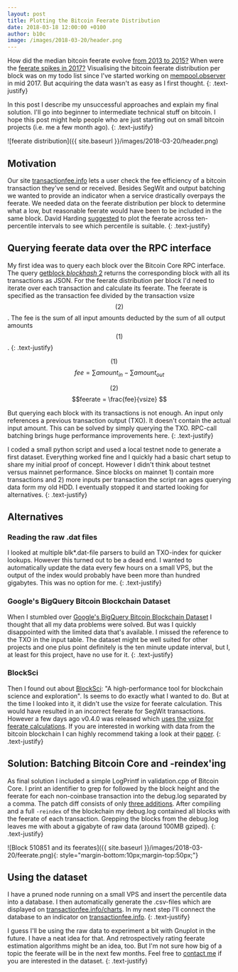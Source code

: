 ```yaml
---
layout: post
title: Plotting the Bitcoin Feerate Distribution
date: 2018-03-18 12:00:00 +0100
author: b10c
image: /images/2018-03-20/header.png
---
```


How did the median bitcoin feerate evolve [from 2013 to 2015?](https://transactionfee.info/?chart=feerateMedian&rollavg=14&stepPlot=false&startDate=1356744082089&endDate=1451504895039) When were the [feerate spikes in 2017?](https://transactionfee.info/charts?chart=feerateDetailed&rollavg=7&stepPlot=true&startDate=1482873644491&endDate=1514947309661)
Visualising the bitcoin feerate distribution per block was on my todo list since I've started working on [mempool.observer](https://mempool.observer) in mid 2017. But acquiring the data wasn't as easy as I first thought.
{: .text-justify}

In this post I describe my unsuccessful approaches and explain my final solution. I'll go into beginner to intermediate technical stuff on bitcoin. I hope this post might help people who are just starting out on small bitcoin projects (i.e. me a few month ago).
{: .text-justify}

![feerate distribution]({{ site.baseurl }}/images/2018-03-20/header.png)

## Motivation

Our site [transactionfee.info](https://transactionfee.info) lets a user check the fee efficiency of a bitcoin transaction they've send or received. Besides SegWit and output batching we wanted to provide an indicator when a service drastically overpays the feerate. We needed data on the feerate distribution per block to determine what a low, but reasonable feerate would have been to be included in the same block. David Harding  [suggested](https://twitter.com/hrdng/status/955489792141287429) to plot the feerate across ten-percentile intervals to see which percentile is suitable.
{: .text-justify}

## Querying feerate data over the RPC interface
My first idea was to query each block over the Bitcoin Core RPC interface. The query [getblock _blockhash_ 2](https://bitcoin-rpc.github.io/getblock.html) returns the corresponding block with all its transactions as JSON. For the feerate distribution per block I'd need to iterate over each transaction and calculate its feerate. The feerate is specified as the transaction fee divided by the transaction vsize $$(2)$$. The fee is the sum of all input amounts deducted by the sum of all output amounts $$(1)$$.
{: .text-justify}

$$(1)~~~~~~$$ $$fee =  \sum amount_{in} - \sum amount_{out} $$

$$(2)~~~~~~$$ $$feerate = \frac{fee}{vsize} $$

But querying each block with its transactions is not enough. An input only references a previous transaction output (TXO). It doesn't contain the actual input amount. This can be solved by simply querying the TXO. RPC-call batching brings huge performance improvements here.
{: .text-justify}

I coded a small python script and used a local testnet node to generate a first dataset. Everything worked fine and I quickly had a basic chart setup to share my initial proof of concept. However I didn't think about testnet versus mainnet performance. Since blocks on mainnet 1) contain more transactions and  2) more inputs per transaction the script ran ages querying data form my old HDD. I eventually stopped it and started looking for alternatives.
{: .text-justify}

## Alternatives

### Reading the raw .dat files
I looked at multiple blk*.dat-file parsers to build an TXO-index for quicker lookups. However this turned out to be a dead end. I wanted to automatically update the data every few hours on a small VPS, but the output of the index would probably have been more than hundred gigabytes. This was no option for me.
{: .text-justify}

### Google's BigQuery Bitcoin Blockchain Dataset
When I stumbled over [Google's BigQuery Bitcoin Blockchain Dataset](https://cloud.google.com/blog/big-data/2018/02/bitcoin-in-bigquery-blockchain-analytics-on-public-data) I thought that all my data problems were solved. But was I quickly disappointed with the limited data that's available. I missed the reference to the TXO in the input table. The dataset might be well suited for other projects and one plus point definitely is the ten minute update interval, but I, at least for this project, have no use for it.
{: .text-justify}

### BlockSci
Then I found out about [BlockSci](https://github.com/citp/BlockSci): "A high-performance tool for blockchain science and exploration". Is seems to do exactly what I wanted to do. But at the time I looked into it, it didn't use the vsize for feerate calculation. This would have resulted in an incorrect feerate for SegWit transactions. However a few days ago v0.4.0 was released which [uses the vsize for feerate calculations](https://github.com/citp/BlockSci/issues/43). If you are interested in working with data from the bitcoin blockchain I can highly recommend taking a look at their [paper](https://arxiv.org/pdf/1709.02489.pdf).
{: .text-justify}

## Solution: Batching Bitcoin Core and -reindex'ing
As final solution I included a simple LogPrintf in validation.cpp of Bitcoin Core. I print an identifier to grep for followed by the block height and the feerate for each non-coinbase transaction into the debug.log separated by a comma. The patch diff consists of only [three additions](https://github.com/bitcoin/bitcoin/commit/be9d6276092f32de74cc8cd0454f0a82a378f38d). After compiling and a full `-reindex` of the blockchain my debug.log contained all blocks with the feerate of each transaction. Grepping the blocks from the debug.log leaves me with about a gigabyte of raw data (around 100MB gziped).
{: .text-justify}

![Block 510851 and its feerates]({{ site.baseurl }}/images/2018-03-20/feerate.png){: style="margin-bottom:10px;margin-top:50px;"}

## Using the dataset

I have a pruned node running on a small VPS and insert the percentile data into a database. I then automatically generate the .csv-files which are displayed on [transactionfee.info/charts](https://transactionfee.info/charts?chart=feerateDetailed&rollavg=7). In my next step I'll connect the database to an indicator on [transactionfee.info](https://transactionfee.info/).
{: .text-justify}

I guess I'll be using the raw data to experiment a bit with Gnuplot in the future. I have a neat idea for that. And retrospectively rating feerate estimation algorithms might be an idea, too. But I'm not sure how big of a topic the feerate will be in the next few months. Feel free to [contact me](https://b10c.me/about/) if you are interested in the dataset.
{: .text-justify}

